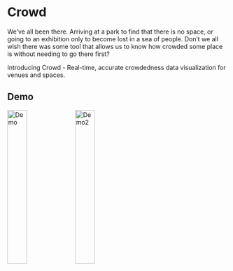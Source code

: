 # Crowd

We’ve all been there. Arriving at a park to find that there is no space, or going to an exhibition only to become lost in a sea of people. Don’t we all wish there was some tool that allows us to know how crowded some place is without needing to go there first?

Introducing Crowd - Real-time, accurate crowdedness data visualization for venues and spaces.

## Demo
<img src="https://github.com/r06921039/Crowd/blob/main/Demo_1.gif" alt="Demo" width="30%" height="30%"/> <img src="https://github.com/r06921039/Crowd/blob/main/Demo_2.gif" alt="Demo2" width="30%" height="30%"/>

